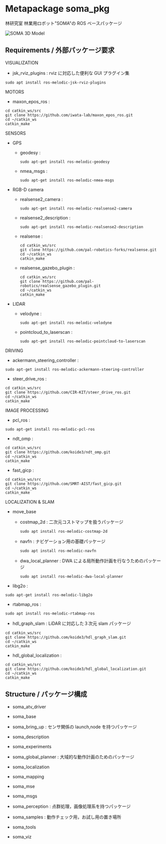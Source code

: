# Metapackage **soma_pkg**

林研究室 林業用ロボット"SOMA"の ROS ベースパッケージ

![SOMA 3D Model](./images/ATV_3D_Model.png "SOMA")

## Requirements / 外部パッケージ要求

VISUALIZATION

- jsk_rviz_plugins : rviz に対応した便利な GUI プラグイン集

```
sudo apt install ros-melodic-jsk-rviz-plugins
```

MOTORS

- maxon_epos_ros :

```
cd catkin_ws/src
git clone https://github.com/iwata-lab/maxon_epos_ros.git
cd ~/catkin_ws
catkin_make
```

SENSORS

- GPS

  - geodesy :

    ```
    sudo apt-get install ros-melodic-geodesy
    ```

  - nmea_msgs :

    ```
    sudo apt-get install ros-melodic-nmea-msgs
    ```

- RGB-D camera

  - realsense2_camera :

    ```
    sudo apt-get install ros-melodic-realsense2-camera
    ```

  - realsense2_description :

    ```
    sudo apt-get install ros-melodic-realsense2-description
    ```

  - realsense :

    ```
    cd catkin_ws/src
    git clone https://github.com/pal-robotics-forks/realsense.git
    cd ~/catkin_ws
    catkin_make
    ```

  - realsense_gazebo_plugin :

    ```
    cd catkin_ws/src
    git clone https://github.com/pal-robotics/realsense_gazebo_plugin.git
    cd ~/catkin_ws
    catkin_make
    ```

- LIDAR

  - velodyne :

    ```
    sudo apt-get install ros-melodic-velodyne
    ```

  - pointcloud_to_laserscan :

    ```
    sudo apt-get install ros-melodic-pointcloud-to-laserscan
    ```

DRIVING

- ackermann_steering_controller :

```
sudo apt-get install ros-melodic-ackermann-steering-controller
```

- steer_drive_ros :

```
cd catkin_ws/src
git clone https://github.com/CIR-KIT/steer_drive_ros.git
cd ~/catkin_ws
catkin_make
```

IMAGE PROCESSING

- pcl_ros :

```
sudo apt-get install ros-melodic-pcl-ros
```

- ndt_omp :

```
cd catkin_ws/src
git clone https://github.com/koide3/ndt_omp.git
cd ~/catkin_ws
catkin_make
```

- fast_gicp :

```
cd catkin_ws/src
git clone https://github.com/SMRT-AIST/fast_gicp.git
cd ~/catkin_ws
catkin_make
```

LOCALIZATION & SLAM

- move_base

  - costmap_2d : 二次元コストマップを扱うパッケージ

    ```
    sudo apt install ros-melodic-costmap-2d
    ```

  - navfn : ナビゲーション用の基礎パッケージ

    ```
    sudo apt install ros-melodic-navfn
    ```

  - dwa_local_planner : DWA による局所動作計画を行なうためのパッケージ

    ```
    sudo apt install ros-melodic-dwa-local-planner
    ```

- libg2o :

```
sudo apt-get install ros-melodic-libg2o
```

- rtabmap_ros :

```
sudo apt install ros-melodic-rtabmap-ros
```

- hdl_graph_slam : LiDAR に対応した３次元 slam パッケージ

```
cd catkin_ws/src
git clone https://github.com/koide3/hdl_graph_slam.git
cd ~/catkin_ws
catkin_make
```

- hdl_global_localization :

```
cd catkin_ws/src
git clone https://github.com/koide3/hdl_global_localization.git
cd ~/catkin_ws
catkin_make
```

## Structure / パッケージ構成

- soma_atv_driver

- soma_base

- soma_bring_up : センサ関係の launch,node を持つパッケージ

- soma_description

- soma_experiments

- soma_global_planner : 大域的な動作計画のためのパッケージ

- soma_localization

- soma_mapping

- soma_mse

- soma_msgs

- soma_perception : 点群処理，画像処理系を持つパッケージ

- soma_samples : 動作チェック用，お試し用の置き場所

- soma_tools

- soma_viz

